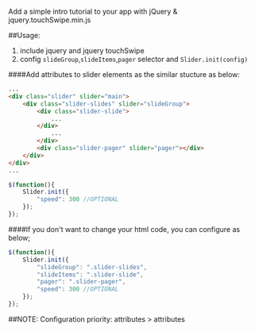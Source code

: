 Add a simple intro tutorial to your app with jQuery & jquery.touchSwipe.min.js

##Usage:
1. include jquery and jquery touchSwipe
2. config `slideGroup`,`slideItems`,`pager` selector and `Slider.init(config)`

####Add attributes to slider elements as the similar stucture as below:
````html
...
<div class="slider" slider="main">
    <div class="slider-slides" slider="slideGroup">
        <div class="slider-slide">
            ...
        </div>
            ...
        </div>
        <div class="slider-pager" slider="pager"></div>
    </div>
</div>
...
````

````javascript
$(function(){
    Slider.init({
        "speed": 300 //OPTIONAL
    });
});
````

####If you don't want to change your html code, you can configure as below;
````javascript
$(function(){
    Slider.init({
        "slideGroup": ".slider-slides",
        "slideItems": ".slider-slide",
        "pager": ".slider-pager",
        "speed": 300 //OPTIONAL
    });
});
````

##NOTE:
Configuration priority: attributes >  attributes